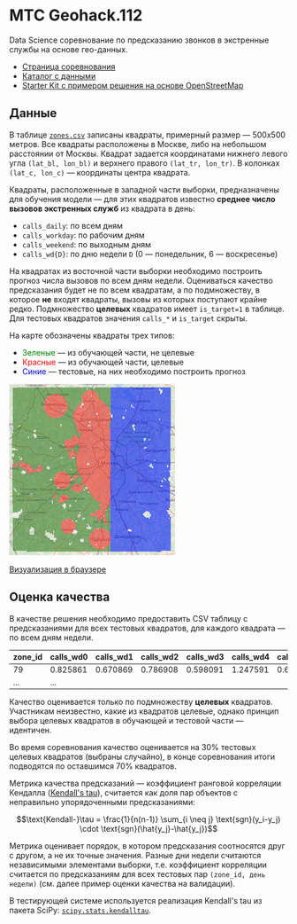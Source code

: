 # МТС Geohack.112

Data Science соревнование по предсказанию звонков в экстренные службы на основе гео-данных.

- [Страница соревнования](http://go.datasouls.com/c/mts-geohack)
- [Каталог с данными](data/)
- [Starter Kit с примером решения на основе OpenStreetMap](Geohack112_StarterKit.ipynb)

## Данные

В таблице [`zones.csv`](data/zones.csv) записаны квадраты, примерный размер — 500х500 метров. Все квадраты расположены в Москве, либо на небольшом расстоянии от Москвы. Квадрат задается координатами нижнего левого угла `(lat_bl, lon_bl)` и верхнего правого `(lat_tr, lon_tr)`. В колонках `(lat_c, lon_c)` — координаты центра квадрата.

Квадраты, расположенные в западной части выборки, предназначены для обучения модели — для этих квадратов известно **среднее число вызовов экстренных служб** из квадрата в день:
- `calls_daily`: по всем дням
- `calls_workday`: по рабочим дням
- `calls_weekend`: по выходным дням
- `calls_wd{D}`: по дню недели `D` (0 — понедельник, 6 — воскресенье)

На квадратах из восточной части выборки необходимо построить прогноз числа вызовов по всем дням недели. Оцениваться качество предсказания будет не по всем квадратам, а по подмножеству, в которое **не** входят квадраты, вызовы из которых поступают крайне редко. Подмножество **целевых** квадратов имеет `is_target=1` в таблице. Для тестовых квадратов значения `calls_*` и `is_target` скрыты.

На карте обозначены квадраты трех типов:
- <span style="color: green;">Зеленые</span> — из обучающей части, не целевые
- <span style="color: red;">Красные</span> — из обучающей части, целевые
- <span style="color: blue;">Синие</span> — тестовые, на них необходимо построить прогноз


<img src="geohack_zones.png" width="300">

[Визуализация в браузере](geohack_zones.html)

## Оценка качества

В качестве решения необходимо предоставить CSV таблицу с предсказаниями для всех тестовых квадратов, для каждого квадрата — по всем дням недели.

|zone_id|calls_wd0|calls_wd1|calls_wd2|calls_wd3|calls_wd4|calls_wd5|calls_wd6|
|-------|---------|---------|---------|---------|---------|---------|---------|
| 79    | 0.825861| 0.670869|0.786908 | 0.598091| 1.247591| 0.675773| 0.633927|
| ...   | ... ||

Качество оценивается только по подмножеству **целевых** квадратов. Участникам неизвестно, какие из квадратов целевые, однако принцип выбора целевых квадратов в обучающей и тестовой части — идентичен. 

Во время соревнования качество оценивается на 30% тестовых целевых квадратов (выбраны случайно), в конце соревнования итоги подводятся по оставшимся 70% квадратов.

Метрика качества предсказаний — коэффициент ранговой корреляции Кендалла ([Kendall's tau](https://en.wikipedia.org/wiki/Kendall_rank_correlation_coefficient)), считается как доля пар объектов с неправильно упорядоченными предсказаниями:

$$\text{Kendall-}\tau = \frac{1}{n(n-1)} \sum_{i \neq j} \text{sgn}(y_i-y_j) \cdot \text{sgn}(\hat{y_j}-\hat{y_j})$$

Метрика оценивает порядок, в котором предсказания соотносятся друг с другом, а не их точные значения. Разные дни недели считаются независимыми элементами выборки, т.е. коэффициент корреляции считается по предсказаниям для всех тестовых пар `(zone_id, день недели)` (см. далее пример оценки качества на валидации).

В тестирующей системе используется реализация Kendall's tau из пакета SciPy: [`scipy.stats.kendalltau`](https://docs.scipy.org/doc/scipy-0.19.1/reference/generated/scipy.stats.kendalltau.html).
